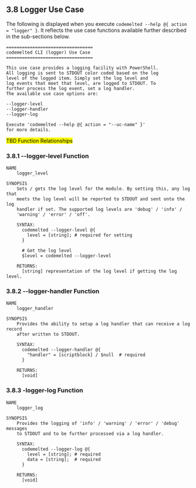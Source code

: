 ## 3.8 Logger Use Case

The following is displayed when you execute `codemelted --help @{ action = "logger" }`. It reflects the use case functions available further described in the sub-sections below.

```
=================================
codemelted CLI (logger) Use Case
=================================

This use case provides a logging facility with PowerShell.
All logging is sent to STDOUT color coded based on the log
level of the logged item. Simply set the log level and
log events that meet that level, are logged to STDOUT. To
further process the log event, set a log handler.
The available use case options are:

--logger-level
--logger-handler
--logger-log

Execute 'codemelted --help @{ action = "--uc-name" }'
for more details.
```

<mark>TBD Function Relationships</mark>

### 3.8.1 --logger-level Function

```
NAME
    logger_level

SYNOPSIS
    Sets / gets the log level for the module. By setting this, any log that
    meets the log level will be reported to STDOUT and sent onto the log
    handler if set. The supported log levels are 'debug' / 'info' /
    'warning' / 'error' / 'off'.

    SYNTAX:
      codemelted --logger-level @{
        level = [string]; # required for setting
      }

      # Get the log level
      $level = codemelted --logger-level

    RETURNS:
      [string] representation of the log level if getting the log level.
```

### 3.8.2 --logger-handler Function

```
NAME
    logger_handler

SYNOPSIS
    Provides the ability to setup a log handler that can receive a log record
    after written to STDOUT.

    SYNTAX:
      codemelted --logger-handler @{
        "handler" = [scriptblock] / $null  # required
      }

    RETURNS:
      [void]
```

### 3.8.3 -logger-log Function

```
NAME
    logger_log

SYNOPSIS
    Provides the logging of 'info' / 'warning' / 'error' / 'debug' messages
    to STDOUT and to be further processed via a log handler.

    SYNTAX:
      codemelted --logger-log @{
        level = [string]; # required
        data = [string];  # required
      }

    RETURNS:
      [void]
```

